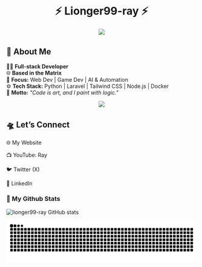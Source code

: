 
<!--
## Hi there I'm Ray 👋 
**lionger99-ray/lionger99-ray** is a ✨ _special_ ✨ repository because its `README.md` (this file) appears on your GitHub profile.

Here are some ideas to get you started:

- 🔭 I’m currently working on ...
- 🌱 I’m currently learning ...
- 👯 I’m looking to collaborate on ...
- 🤔 I’m looking for help with ...
- 💬 Ask me about ...
- 📫 How to reach me: ...
- 😄 Pronouns: ...
- ⚡ Fun fact: ...
-->


<!-- Futuristic & Artistic GitHub Profile README -->

<h1 align="center">⚡ Lionger99-ray ⚡</h1>
<!-- <h5 align="center">⌁ Dreaming in Code | Building the Future ⌁</h5> -->
<p align="center">
  <!-- <img src="https://readme-typing-svg.herokuapp.com?font=Orbitron&color=00F7FF&size=25&center=true&vCenter=true&lines=Creative+Developer;Tech+Explorer;Code+Alchemist" /> -->
  <img src="https://readme-typing-svg.herokuapp.com?font=Share+Tech+Mono&size=22&duration=4000&pause=1000&color=00F7FF&width=400&lines=🧑‍💻+Full-stack+Developer;🌐+Based+in+the+Matrix;🚀+Focus:+Web+Dev+%7C+Game+Dev+%7C+AI+%26+Automation;⚙️+Python+%7C+Laravel+%7C+Tailwind+%7C+Node.js+%7C+Docker;🎨+%22Code+is+art,+and+I+paint+with+logic.%22" />
</p>



## 🧬 About Me

<!-- <img align="left" src="https://readme-typing-svg.herokuapp.com?font=Share+Tech+Mono&size=22&duration=4000&pause=1000&color=00F7FF&width=500&lines=Loading+Lionger99-ray+Profile..." /> -->



<!-- Setelah animasi selesai, teks statis -->
🧑‍💻 **Full-stack Developer**  
🌐 **Based in the Matrix**  
🚀 **Focus:** Web Dev | Game Dev | AI & Automation  
⚙️ **Tech Stack:** Python | Laravel | Tailwind CSS | Node.js | Docker  
🎨 **Motto:** *"Code is art, and I paint with logic."*
<p align="center"> <img src="https://skillicons.dev/icons?i=laravel,docker,nodejs,tailwind,php,python,mysql,sqlite,git,vscode" /> </p>



<!-- 

### 🧬 About Me
🧑‍💻 Full-stack Developer

🌐 Based in the Matrix

🚀 Focus: Web Dev | Game Dev | AI & Automation

⚙️ Tech Stack: Laravel, Tailwind CSS, Node.js, Docker

🎨 Motto: "Code is art, and I paint with logic."

🧠 Tech Stack
<p align="center"> <img src="https://skillicons.dev/icons?i=laravel,docker,nodejs,tailwind,php,python,mysql,sqlite,git,vscode" /> </p> -->

## 🛸 Let’s Connect
🌐 My Website

📺 YouTube: Ray

🐦 Twitter (X) 

💼 LinkedIn 

### 🐙 My Github Stats
![lionger99-ray GitHub stats](https://github-readme-stats.vercel.app/api?username=lionger99-ray&show_icons=true)

<img src="https://raw.githubusercontent.com/lionger99-ray/lionger99-ray/output/snake.svg" alt="Snake animation" />

###


<!-- Link Penting:
Dokumentasi Markdown GitHub
https://docs.github.com/en/get-starte...
Banner
https://github.com/leviarista/github-... 
Badge
https://github.com/alexandresanlim/Ba... 
Icon
https://github.com/tandpfun/skill-icons 
Stats
https://github.com/anuraghazra/github... 
Profile Generators
https://gprm.itsvg.in
https://rahuldkjain.github.io/gh-prof...
Pacman & Snake
https://profile-readme-generator.com -->
